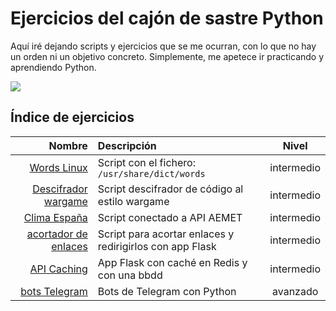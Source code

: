 # Ejercicios del cajón de sastre Python

Aquí iré dejando scripts y ejercicios que se me ocurran, con lo que no hay un orden ni un objetivo concreto. Simplemente, me apetece ir practicando y aprendiendo Python.

![](https://media.giphy.com/media/8nYVjqXNdZida/giphy.gif)

## Índice de ejercicios

|                                                   Nombre | Descripción                                              |   Nivel    |
| -------------------------------------------------------: | :------------------------------------------------------- | :--------: |
|        [Words Linux](./01_scripts_words_linux/README.md) | Script con el fichero: `/usr/share/dict/words`           | intermedio |
| [Descifrador wargame](./02_scripts_descifrador_wargame/) | Script descifrador de código al estilo wargame           | intermedio |
|                              [Clima España](./03_clima/) | Script conectado a API AEMET                             | intermedio |
|              [acortador de enlaces](./04_acortador_url/) | Script para acortar enlaces y redirigirlos con app Flask | intermedio |
|                   [API Caching](./05_redis_flask_docker) | App Flask con caché en Redis y con una bbdd              | intermedio |
|            [bots Telegram](./06_bots_telegram/README.md) | Bots de Telegram con Python                              |  avanzado  |
